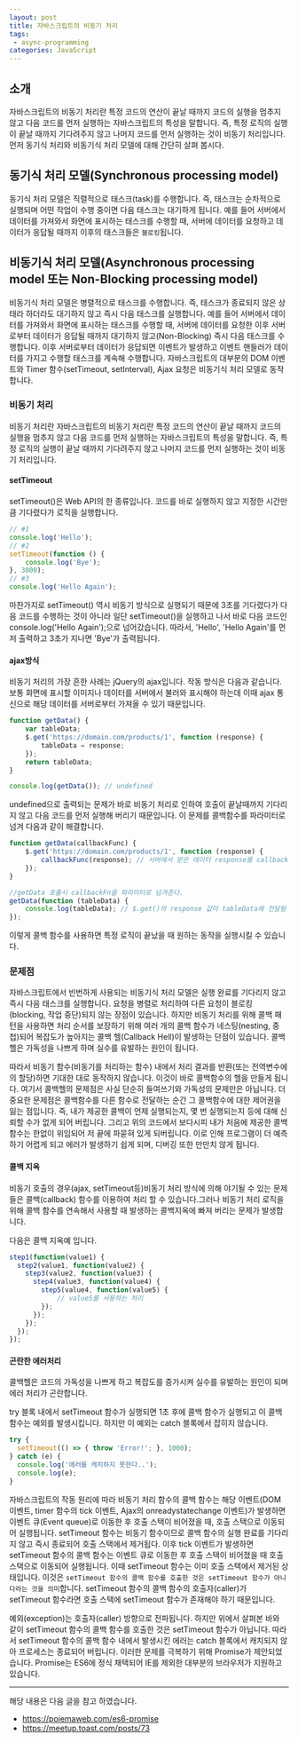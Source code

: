 ```yaml
---
layout: post
title: 자바스크립트의 비동기 처리
tags:
 - async-programming
categories: JavaScript
---
```


## 소개
자바스크립트의 비동기 처리란 특정 코드의 연산이 끝날 때까지 코드의 실행을 멈추지 않고 다음 코드를 먼저 실행하는 자바스크립트의 특성을 말합니다. 즉, 특정 로직의 실행이 끝날 때까지 기다려주지 않고 나머지 코드를 먼저 실행하는 것이 비동기 처리입니다. 먼저 동기식 처리와 비동기식 처리 모델에 대해 간단히 살펴 봅시다.

## 동기식 처리 모델(Synchronous processing model)
동기식 처리 모델은 직렬적으로 태스크(task)를 수행합니다. 즉, 태스크는 순차적으로 실행되며 어떤 작업이 수행 중이면 다음 태스크는 대기하게 됩니다. 예를 들어 서버에서 데이터를 가져와서 화면에 표시하는 태스크를 수행할 때, 서버에 데이터를 요청하고 데이터가 응답될 때까지 이후의 태스크들은 `블로킹`됩니다.


## 비동기식 처리 모델(Asynchronous processing model 또는 Non-Blocking processing model)
비동기식 처리 모델은 병렬적으로 태스크를 수행합니다. 즉, 태스크가 종료되지 않은 상태라 하더라도 대기하지 않고 즉시 다음 태스크를 실행합니다. 예를 들어 서버에서 데이터를 가져와서 화면에 표시하는 태스크를 수행할 때, 서버에 데이터를 요청한 이후 서버로부터 데이터가 응답될 때까지 대기하지 않고(Non-Blocking) 즉시 다음 태스크를 수행합니다. 이후 서버로부터 데이터가 응답되면 이벤트가 발생하고 이벤트 핸들러가 데이터를 가지고 수행할 태스크를 계속해 수행합니다. 자바스크립트의 대부분의 DOM 이벤트와 Timer 함수(setTimeout, setInterval), Ajax 요청은 비동기식 처리 모델로 동작합니다.


### 비동기 처리
비동기 처리란 자바스크립트의 비동기 처리란 특정 코드의 연산이 끝날 때까지 코드의 실행을 멈추지 않고 다음 코드를 먼저 실행하는 자바스크립트의 특성을 말합니다. 즉, 특정 로직의 실행이 끝날 때까지 기다려주지 않고 나머지 코드를 먼저 실행하는 것이 비동기 처리입니다.


#### setTimeout
setTimeout()은 Web API의 한 종류입니다. 코드를 바로 실행하지 않고 지정한 시간만큼 기다렸다가 로직을 실행합니다. 

```js
// #1
console.log('Hello');
// #2
setTimeout(function () {
	console.log('Bye');
}, 3000);
// #3
console.log('Hello Again');

```

마찬가지로 setTimeout() 역시 비동기 방식으로 실행되기 때문에 3초를 기다렸다가 다음 코드를 수행하는 것이 아니라 일단 setTimeout()을 실행하고 나서 바로 다음 코드인 console.log('Hello Again');으로 넘어갔습니다. 따라서, 'Hello', 'Hello Again'를 먼저 출력하고 3초가 지나면 'Bye'가 출력됩니다.


#### ajax방식
비동기 처리의 가장 흔한 사례는 jQuery의 ajax입니다. 작동 방식은 다음과 같습니다. 보통 화면에 표시할 이미지나 데이터를 서버에서 불러와 표시해야 하는데 이때 ajax 통신으로 해당 데이터를 서버로부터 가져올 수 있기 때문입니다.

```js
function getData() {
	var tableData;
	$.get('https://domain.com/products/1', function (response) {
		tableData = response;
	});
	return tableData;
}

console.log(getData()); // undefined
```

undefined으로 출력되는 문제가 바로 비동기 처리로 인하여 호출이 끝날때까지 기다리지 않고 다음 코드를 먼저 실행해 버리기 때문입니다. 이 문제를 콜백함수를 파라미터로 넘겨 다음과 같이 해결합니다.

```js
function getData(callbackFunc) {
	$.get('https://domain.com/products/1', function (response) {
		callbackFunc(response); // 서버에서 받은 데이터 response를 callbackFunc() 함수에 넘겨줌
	});
}

//getData 호출시 callbackFn을 파라미터로 넘겨준다.
getData(function (tableData) {
	console.log(tableData); // $.get()의 response 값이 tableData에 전달됨
});

```
이렇게 콜백 함수를 사용하면 특정 로직이 끝났을 때 원하는 동작을 실행시킬 수 있습니다.



### 문제점

자바스크립트에서 빈번하게 사용되는 비동기식 처리 모델은 실행 완료를 기다리지 않고 즉시 다음 태스크를 실행합니다. 요청을 병렬로 처리하여 다른 요청이 블로킹(blocking, 작업 중단)되지 않는 장점이 있습니다. 하지만 비동기 처리를 위해 콜백 패턴을 사용하면 처리 순서를 보장하기 위해 여러 개의 콜백 함수가 네스팅(nesting, 중첩)되어 복잡도가 높아지는 콜백 헬(Callback Hell)이 발생하는 단점이 있습니다. 콜백 헬은 가독성을 나쁘게 하며 실수를 유발하는 원인이 됩니다.

따라서 비동기 함수(비동기를 처리하는 함수) 내에서 처리 결과를 반환(또는 전역변수에의 할당)하면 기대한 대로 동작하지 않습니다. 이것이 바로 콜백함수의 헬을 만들게 됩니다. 여기서 콜백헬의 문제점은 사실 단순히 들여쓰기와 가독성의 문제만은 아닙니다. 더 중요한 문제점은 콜백함수를 다른 함수로 전달하는 순간 그 콜백함수에 대한 제어권을 잃는 점입니다. 즉, 내가 제공한 콜백이 언제 실행되는지, 몇 번 실행되는지 등에 대해 신뢰할 수가 없게 되어 버립니다. 그리고 위의 코드에서 보다시피 내가 처음에 제공한 콜백 함수는 한없이 위임되어 저 끝에 파묻혀 있게 되버립니다. 이로 인해 프로그램이 더 예측하기 어렵게 되고 에러가 발생하기 쉽게 되며, 디버깅 또한 만만치 않게 됩니다.


#### 콜백 지옥
비동기 호출의 경우(ajax, setTimeout등)비동기 처리 방식에 의해 야기될 수 있는 문제들은 콜백(callback) 함수를 이용하여 처리 할 수 있습니다.그러나 비동기 처리 로직을 위해 콜백 함수를 연속해서 사용할 때 발생하는 콜백지옥에 빠져 버리는 문제가 발생합니다.

다음은 콜백 지옥예 입니다. 

```js
step1(function(value1) {
  step2(value1, function(value2) {
    step3(value2, function(value3) {
      step4(value3, function(value4) {
        step5(value4, function(value5) {
            // value5를 사용하는 처리
        });
      });
    });
  });
});
```

#### 곤란한 에러처리
콜백헬은 코드의 가독성을 나쁘게 하고 복잡도를 증가시켜 실수를 유발하는 원인이 되며 에러 처리가 곤란합니다.

try 블록 내에서 setTimeout 함수가 실행되면 1초 후에 콜백 함수가 실행되고 이 콜백 함수는 예외를 발생시킵니다. 하지만 이 예외는 catch 블록에서 잡히지 않습니다.
```js
try {
  setTimeout(() => { throw 'Error!'; }, 1000);
} catch (e) {
  console.log('에러를 캐치하지 못한다..');
  console.log(e);
}
```

자바스크립트의 작동 원리에 따라 비동기 처리 함수의 콜백 함수는 해당 이벤트(DOM 이벤트, timer 함수의 tick 이벤트, Ajax의 onreadystatechange 이벤트)가 발생하면 이벤트 큐(Event queue)로 이동한 후 호출 스택이 비어졌을 때, 호출 스택으로 이동되어 실행됩니다. setTimeout 함수는 비동기 함수이므로 콜백 함수의 실행 완료를 기다리지 않고 즉시 종료되어 호출 스택에서 제거됩다. 이후 tick 이벤트가 발생하면 setTimeout 함수의 콜백 함수는 이벤트 큐로 이동한 후 호출 스택이 비어졌을 때 호출 스택으로 이동되어 실행됩니다. 이때 setTimeout 함수는 이미 호출 스택에서 제거된 상태입니다. 이것은 `setTimeout 함수의 콜백 함수를 호출한 것은 setTimeout 함수가 아니다라는 것을 의미`합니다. setTimeout 함수의 콜백 함수의 호출자(caller)가 setTimeout 함수라면 호출 스택에 setTimeout 함수가 존재해야 하기 때문입니다.

예외(exception)는 호출자(caller) 방향으로 전파됩니다. 하지만 위에서 살펴본 바와 같이 setTimeout 함수의 콜백 함수를 호출한 것은 setTimeout 함수가 아닙니다. 따라서 setTimeout 함수의 콜백 함수 내에서 발생시킨 에러는 catch 블록에서 캐치되지 않아 프로세스는 종료되어 버립니다. 이러한 문제를 극복하기 위해 Promise가 제안되었습니다. Promise는 ES6에 정식 채택되어 IE를 제외한 대부분의 브라우저가 지원하고 있습니다.


----
해당 내용은 다음 글을 참고 하였습니다.
- https://poiemaweb.com/es6-promise
- https://meetup.toast.com/posts/73
